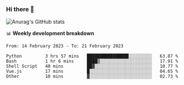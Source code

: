 ### Hi there 👋
![Anurag's GitHub stats](https://github-readme-stats.vercel.app/api?username=jami1024&show_icons=true&theme=radical)

📊 **Weekly development breakdown**
<!--START_SECTION:waka-->

```text
From: 14 February 2023 - To: 21 February 2023

Python         3 hrs 57 mins   ████████████████░░░░░░░░░   63.87 %
Bash           1 hr 6 mins     ████▒░░░░░░░░░░░░░░░░░░░░   17.91 %
Shell Script   40 mins         ██▓░░░░░░░░░░░░░░░░░░░░░░   10.77 %
Vue.js         17 mins         █░░░░░░░░░░░░░░░░░░░░░░░░   04.65 %
Other          10 mins         ▓░░░░░░░░░░░░░░░░░░░░░░░░   02.73 %
```

<!--END_SECTION:waka-->
<!--
**jami1024/jami1024** is a ✨ _special_ ✨ repository because its `README.md` (this file) appears on your GitHub profile.

Here are some ideas to get you started:

- 🔭 I’m currently working on ...
- 🌱 I’m currently learning ...
- 👯 I’m looking to collaborate on ...
- 🤔 I’m looking for help with ...
- 💬 Ask me about ...
- 📫 How to reach me: ...
- 😄 Pronouns: ...
- ⚡ Fun fact: ...
-->
